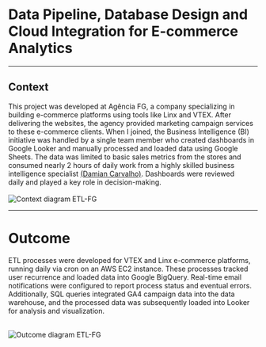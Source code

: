 # Data Pipeline, Database Design and Cloud Integration for E-commerce Analytics

---

## Context


This project was developed at Agência FG, a company specializing in building e-commerce platforms using tools like Linx and VTEX. After delivering the websites, the agency provided marketing campaign services to these e-commerce clients. When I joined, the Business Intelligence (BI) initiative was handled by a single team member who created dashboards in Google Looker and manually processed and loaded data using Google Sheets. The data was limited to basic sales metrics from the stores and consumed nearly 2 hours of daily work from a highly skilled business intelligence specialist [(Damian Carvalho)](https://www.linkedin.com/in/damian-carvalho-business-intelligence/). Dashboards were reviewed daily and played a key role in decision-making.
</br></br>
![Context diagram ETL-FG ](https://github.com/user-attachments/assets/31f7f6fb-3840-468c-a1a9-aaea9f997021)

---

# Outcome

ETL processes were developed for VTEX and Linx e-commerce platforms, running daily via cron on an AWS EC2 instance.
These processes tracked user recurrence and loaded data into Google BigQuery. Real-time email notifications were configured to report process status and eventual errors. 
Additionally, SQL queries integrated GA4 campaign data into the data warehouse, and the processed data was subsequently loaded into Looker for analysis and visualization.
</br></br>

![Outcome diagram ETL-FG](https://github.com/user-attachments/assets/98b208ee-a326-4dd5-92cc-3ed9a55b9929)
